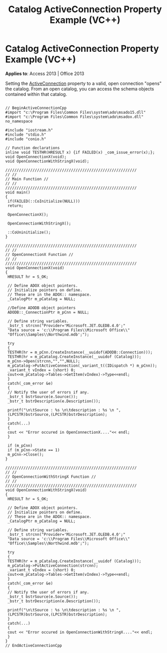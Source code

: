 ﻿---
title: Catalog ActiveConnection Property Example (VC++)
TOCTitle: Catalog ActiveConnection Property Example (VC++)
ms:assetid: 0e72ff1c-b894-a440-67cf-bba091e7cb8b
ms:mtpsurl: https://msdn.microsoft.com/en-us/library/JJ248861(v=office.15)
ms:contentKeyID: 48543246
ms.date: 09/18/2015
mtps_version: v=office.15
---

# Catalog ActiveConnection Property Example (VC++)


**Applies to**: Access 2013 | Office 2013

Setting the [ActiveConnection](activeconnection-property-adox.md) property to a valid, open connection "opens" the catalog. From an open catalog, you can access the schema objects contained within that catalog.

``` 
 
// BeginActiveConnectionCpp 
#import "c:\Program Files\Common Files\system\ado\msado15.dll" 
#import "c:\Program Files\Common Files\system\ado\msadox.dll" no_namespace 
 
#include "iostream.h" 
#include "stdio.h" 
#include "conio.h" 
 
// Function declarations 
inline void TESTHR(HRESULT x) {if FAILED(x) _com_issue_error(x);}; 
void OpenConnectionX(void); 
void OpenConnectionWithStringX(void); 
 
////////////////////////////////////////////////////////// 
// // 
// Main Function // 
// // 
////////////////////////////////////////////////////////// 
void main() 
{ 
 if(FAILED(::CoInitialize(NULL))) 
 return; 
 
 OpenConnectionX(); 
 
 OpenConnectionWithStringX(); 
 
 ::CoUninitialize(); 
} 
 
////////////////////////////////////////////////////////// 
// // 
// OpenConnectionX Function // 
// // 
////////////////////////////////////////////////////////// 
void OpenConnectionX(void) 
{ 
 HRESULT hr = S_OK; 
 
 // Define ADOX object pointers. 
 // Initialize pointers on define. 
 // These are in the ADOX:: namespace. 
 _CatalogPtr m_pCatalog = NULL; 
 
 //Define ADODB object pointers 
 ADODB::_ConnectionPtr m_pCnn = NULL; 
 
 // Define string variables. 
 _bstr_t strcnn("Provider='Microsoft.JET.OLEDB.4.0';" 
 "Data source = 'c:\\Program Files\\Microsoft Office\\" 
 "Office\\Samples\\Northwind.mdb';"); 
 
 try 
 { 
 TESTHR(hr = m_pCnn.CreateInstance(__uuidof(ADODB::Connection))); 
 TESTHR(hr = m_pCatalog.CreateInstance(__uuidof (Catalog))); 
 m_pCnn->Open(strcnn,"","",NULL); 
 m_pCatalog->PutActiveConnection(_variant_t((IDispatch *) m_pCnn)); 
 _variant_t vIndex = (short) 0; 
 cout<<m_pCatalog->Tables->GetItem(vIndex)->Type<<endl; 
 } 
 catch(_com_error &e) 
 { 
 // Notify the user of errors if any. 
 _bstr_t bstrSource(e.Source()); 
 _bstr_t bstrDescription(e.Description()); 
 
 printf("\n\tSource : %s \n\tdescription : %s \n ", 
 (LPCSTR)bstrSource,(LPCSTR)bstrDescription); 
 } 
 catch(...) 
 { 
 cout << "Error occured in OpenConnectionX...."<< endl; 
 } 
 
 if (m_pCnn) 
 if (m_pCnn->State == 1) 
 m_pCnn->Close(); 
} 
 
////////////////////////////////////////////////////////// 
// // 
// OpenConnectionWithStringX Function // 
// // 
////////////////////////////////////////////////////////// 
void OpenConnectionWithStringX(void) 
{ 
 HRESULT hr = S_OK; 
 
 // Define ADOX object pointers. 
 // Initialize pointers on define. 
 // These are in the ADOX:: namespace. 
 _CatalogPtr m_pCatalog = NULL; 
 
 // Define string variables. 
 _bstr_t strcnn("Provider='Microsoft.JET.OLEDB.4.0';" 
 "Data source = 'c:\\Program Files\\Microsoft Office\\" 
 "Office\\Samples\\Northwind.mdb';"); 
 
 try 
 { 
 TESTHR(hr = m_pCatalog.CreateInstance(__uuidof (Catalog))); 
 m_pCatalog->PutActiveConnection(strcnn); 
 _variant_t vIndex = (short) 0; 
 cout<<m_pCatalog->Tables->GetItem(vIndex)->Type<<endl; 
 } 
 catch(_com_error &e) 
 { 
 // Notify the user of errors if any. 
 _bstr_t bstrSource(e.Source()); 
 _bstr_t bstrDescription(e.Description()); 
 
 printf("\n\tSource : %s \n\tdescription : %s \n ", 
 (LPCSTR)bstrSource,(LPCSTR)bstrDescription); 
 } 
 catch(...) 
 { 
 cout << "Error occured in OpenConnectionWithStringX...."<< endl; 
 } 
} 
// EndActiveConnectionCpp 
```

